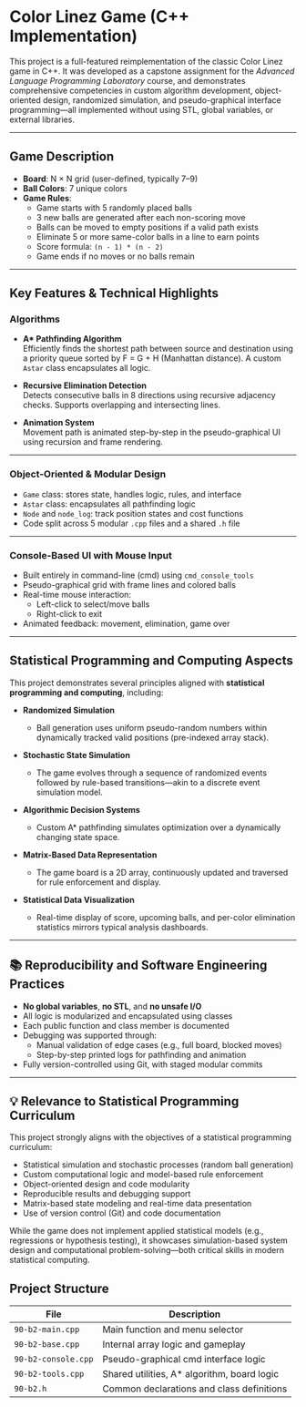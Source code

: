 # Color Linez Game (C++ Implementation)

This project is a full-featured reimplementation of the classic Color Linez game in C++. It was developed as a capstone assignment for the *Advanced Language Programming Laboratory* course, and demonstrates comprehensive competencies in custom algorithm development, object-oriented design, randomized simulation, and pseudo-graphical interface programming—all implemented without using STL, global variables, or external libraries.

---

## Game Description

- **Board**: N × N grid (user-defined, typically 7–9)
- **Ball Colors**: 7 unique colors
- **Game Rules**:
  - Game starts with 5 randomly placed balls
  - 3 new balls are generated after each non-scoring move
  - Balls can be moved to empty positions if a valid path exists
  - Eliminate 5 or more same-color balls in a line to earn points
  - Score formula: `(n - 1) * (n - 2)`
  - Game ends if no moves or no balls remain

---

## Key Features & Technical Highlights

### Algorithms

- **A\* Pathfinding Algorithm**  
  Efficiently finds the shortest path between source and destination using a priority queue sorted by F = G + H (Manhattan distance). A custom `Astar` class encapsulates all logic.

- **Recursive Elimination Detection**  
  Detects consecutive balls in 8 directions using recursive adjacency checks. Supports overlapping and intersecting lines.

- **Animation System**  
  Movement path is animated step-by-step in the pseudo-graphical UI using recursion and frame rendering.

---

### Object-Oriented & Modular Design

- `Game` class: stores state, handles logic, rules, and interface
- `Astar` class: encapsulates all pathfinding logic
- `Node` and `node_log`: track position states and cost functions
- Code split across 5 modular `.cpp` files and a shared `.h` file

---

### Console-Based UI with Mouse Input

- Built entirely in command-line (cmd) using `cmd_console_tools`
- Pseudo-graphical grid with frame lines and colored balls
- Real-time mouse interaction:
  - Left-click to select/move balls
  - Right-click to exit
- Animated feedback: movement, elimination, game over

---

## Statistical Programming and Computing Aspects

This project demonstrates several principles aligned with **statistical programming and computing**, including:

- **Randomized Simulation**
  - Ball generation uses uniform pseudo-random numbers within dynamically tracked valid positions (pre-indexed array stack).

- **Stochastic State Simulation**
  - The game evolves through a sequence of randomized events followed by rule-based transitions—akin to a discrete event simulation model.

- **Algorithmic Decision Systems**
  - Custom A* pathfinding simulates optimization over a dynamically changing state space.

- **Matrix-Based Data Representation**
  - The game board is a 2D array, continuously updated and traversed for rule enforcement and display.

- **Statistical Data Visualization**
  - Real-time display of score, upcoming balls, and per-color elimination statistics mirrors typical analysis dashboards.

---

## 📚 Reproducibility and Software Engineering Practices

- **No global variables**, **no STL**, and **no unsafe I/O**
- All logic is modularized and encapsulated using classes
- Each public function and class member is documented
- Debugging was supported through:
  - Manual validation of edge cases (e.g., full board, blocked moves)
  - Step-by-step printed logs for pathfinding and animation
- Fully version-controlled using Git, with staged modular commits

---

## 💡 Relevance to Statistical Programming Curriculum

This project strongly aligns with the objectives of a statistical programming curriculum:

- Statistical simulation and stochastic processes (random ball generation)
- Custom computational logic and model-based rule enforcement
- Object-oriented design and code modularity
- Reproducible results and debugging support
- Matrix-based state modeling and real-time data presentation
- Use of version control (Git) and code documentation

While the game does not implement applied statistical models (e.g., regressions or hypothesis testing), it showcases simulation-based system design and computational problem-solving—both critical skills in modern statistical computing.

## Project Structure
| File                | Description                                  |
| ------------------- | -------------------------------------------- |
| `90-b2-main.cpp`    | Main function and menu selector              |
| `90-b2-base.cpp`    | Internal array logic and gameplay            |
| `90-b2-console.cpp` | Pseudo-graphical cmd interface logic         |
| `90-b2-tools.cpp`   | Shared utilities, A\* algorithm, board logic |
| `90-b2.h`           | Common declarations and class definitions    |
